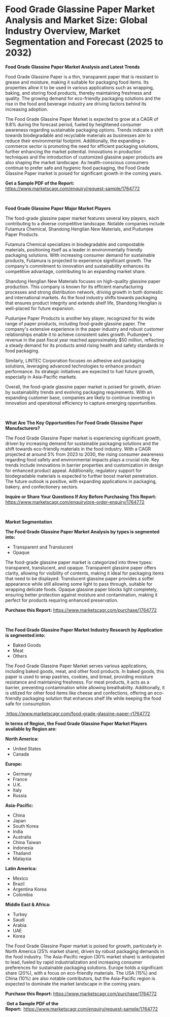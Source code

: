 <p><h1>Food Grade Glassine Paper Market Analysis and Market Size: Global Industry Overview, Market Segmentation and Forecast (2025 to 2032)</h1></p><p><strong>Food Grade Glassine Paper Market Analysis and Latest Trends</strong></p>
<p><p>Food Grade Glassine Paper is a thin, transparent paper that is resistant to grease and moisture, making it suitable for packaging food items. Its properties allow it to be used in various applications such as wrapping, baking, and storing food products, thereby maintaining freshness and quality. The growing demand for eco-friendly packaging solutions and the rise in the food and beverage industry are driving factors behind its increasing adoption.</p><p>The Food Grade Glassine Paper Market is expected to grow at a CAGR of 9.8% during the forecast period, fueled by heightened consumer awareness regarding sustainable packaging options. Trends indicate a shift towards biodegradable and recyclable materials as businesses aim to reduce their environmental footprint. Additionally, the expanding e-commerce sector is promoting the need for efficient packaging solutions, further enhancing the market potential. Innovations in production techniques and the introduction of customized glassine paper products are also shaping the market landscape. As health-conscious consumers continue to prefer safe and hygienic food packaging, the Food Grade Glassine Paper market is poised for significant growth in the coming years.</p></p>
<p><strong>Get a Sample PDF of the Report:&nbsp;</strong> <a href="https://www.marketscagr.com/enquiry/request-sample/1764772?utm_campaign=3293&utm_medium=2&utm_source=Github&utm_content=ia&utm_term=19042025&utm_id=food-grade-glassine-paper">https://www.marketscagr.com/enquiry/request-sample/1764772</a></p>
<p>&nbsp;</p>
<p><strong>Food Grade Glassine Paper Major Market Players</strong></p>
<p><p>The food-grade glassine paper market features several key players, each contributing to a diverse competitive landscape. Notable companies include Futamura Chemical, Shandong Henglian New Materials, and Pudumjee Paper Products. </p><p>Futamura Chemical specializes in biodegradable and compostable materials, positioning itself as a leader in environmentally friendly packaging solutions. With increasing consumer demand for sustainable products, Futamura is projected to experience significant growth. The company's commitment to innovation and sustainability enhances its competitive advantage, contributing to an expanding market share.</p><p>Shandong Henglian New Materials focuses on high-quality glassine paper production. This company is known for its efficient manufacturing processes and strong distribution network, driving growth in both domestic and international markets. As the food industry shifts towards packaging that ensures product integrity and extends shelf life, Shandong Henglian is well-placed for future expansion.</p><p>Pudumjee Paper Products is another key player, recognized for its wide range of paper products, including food-grade glassine paper. The company's extensive experience in the paper industry and robust customer relationships enable it to achieve consistent sales growth. Pudumjee's revenue in the past fiscal year reached approximately $50 million, reflecting a steady demand for its products amid rising health and safety standards in food packaging.</p><p>Similarly, LINTEC Corporation focuses on adhesive and packaging solutions, leveraging advanced technologies to enhance product performance. Its strategic initiatives are expected to fuel future growth, especially in Asia-Pacific markets.</p><p>Overall, the food-grade glassine paper market is poised for growth, driven by sustainability trends and evolving packaging requirements. With an expanding customer base, companies are likely to continue investing in innovation and operational efficiency to capture emerging opportunities.</p></p>
<p>&nbsp;</p>
<p><strong>What Are The Key Opportunities For Food Grade Glassine Paper Manufacturers?</strong></p>
<p><p>The Food Grade Glassine Paper market is experiencing significant growth, driven by increasing demand for sustainable packaging solutions and the shift towards eco-friendly materials in the food industry. With a CAGR projected at around 5% from 2023 to 2030, the rising consumer awareness regarding food safety and environmental impacts plays a crucial role. Key trends include innovations in barrier properties and customization in design for enhanced product appeal. Additionally, regulatory support for biodegradable materials is expected to further boost market penetration. The future outlook is positive, with expanding applications in packaging, bakery, and confectionery sectors.</p></p>
<p><strong>Inquire or Share Your Questions If Any Before Purchasing This Report:</strong> <a href="https://www.marketscagr.com/enquiry/pre-order-enquiry/1764772?utm_campaign=3293&utm_medium=2&utm_source=Github&utm_content=ia&utm_term=19042025&utm_id=food-grade-glassine-paper">https://www.marketscagr.com/enquiry/pre-order-enquiry/1764772</a></p>
<p>&nbsp;</p>
<p><strong>Market Segmentation</strong></p>
<p><strong>The Food Grade Glassine Paper Market Analysis by types is segmented into:</strong></p>
<p><ul><li>Transparent and Translucent</li><li>Opaque</li></ul></p>
<p><p>The food-grade glassine paper market is categorized into three types: transparent, translucent, and opaque. Transparent glassine paper offers clarity, allowing for visibility of contents, making it ideal for packaging items that need to be displayed. Translucent glassine paper provides a softer appearance while still allowing some light to pass through, suitable for wrapping delicate foods. Opaque glassine paper blocks light completely, ensuring better protection against moisture and contamination, making it perfect for products requiring enhanced preservation.</p></p>
<p><strong>Purchase this Report:&nbsp;</strong><a href="https://www.marketscagr.com/purchase/1764772?utm_campaign=3293&utm_medium=2&utm_source=Github&utm_content=ia&utm_term=19042025&utm_id=food-grade-glassine-paper">https://www.marketscagr.com/purchase/1764772</a></p>
<p>&nbsp;</p>
<p><strong>The Food Grade Glassine Paper Market Industry Research by Application is segmented into:</strong></p>
<p><ul><li>Baked Goods</li><li>Meat</li><li>Others</li></ul></p>
<p><p>The Food Grade Glassine Paper Market serves various applications, including baked goods, meat, and other food products. In baked goods, this paper is used to wrap pastries, cookies, and bread, providing moisture resistance and maintaining freshness. For meat products, it acts as a barrier, preventing contamination while allowing breathability. Additionally, it is utilized for other food items like cheese and confections, offering an eco-friendly packaging solution that enhances shelf life while keeping the food safe for consumption.</p></p>
<p><a href="https://www.marketscagr.com/food-grade-glassine-paper-r1764772?utm_campaign=3293&utm_medium=2&utm_source=Github&utm_content=ia&utm_term=19042025&utm_id=food-grade-glassine-paper">&nbsp;https://www.marketscagr.com/food-grade-glassine-paper-r1764772</a></p>
<p><strong>In terms of Region, the Food Grade Glassine Paper Market Players available by Region are:</strong></p>
<p>
    <p> <strong> North America: </strong>
        <ul>
            <li>United States</li>
            <li>Canada</li>
        </ul>
        </p> 
    <p> <strong> Europe: </strong>
        <ul>
            <li>Germany</li>
            <li>France</li>
            <li>U.K.</li>
            <li>Italy</li>
            <li>Russia</li>
        </ul>
        </p> 
    <p> <strong> Asia-Pacific: </strong>
        <ul>
            <li>China</li>
            <li>Japan</li>
            <li>South Korea</li>
            <li>India</li>
            <li>Australia</li>
            <li>China Taiwan</li>
            <li>Indonesia</li>
            <li>Thailand</li>
            <li>Malaysia</li>
        </ul>
        </p> 
    <p> <strong> Latin America: </strong>
        <ul>
            <li>Mexico</li>
            <li>Brazil</li>
            <li>Argentina Korea</li>
            <li>Colombia</li>
        </ul>
        </p> 
    <p> <strong> Middle East & Africa: </strong>
        <ul>
            <li>Turkey</li>
            <li>Saudi</li>
            <li>Arabia</li>
            <li>UAE</li>
            <li>Korea</li>
        </ul>
    </p>
    </p>
<p><p>The Food Grade Glassine Paper market is poised for growth, particularly in North America (25% market share), driven by robust packaging demands in the food industry. The Asia-Pacific region (30% market share) is anticipated to lead, fueled by rapid industrialization and increasing consumer preferences for sustainable packaging solutions. Europe holds a significant share (20%), with a focus on eco-friendly materials. The USA (15%) and China (10%) are also notable contributors, but the Asia-Pacific region is expected to dominate the market landscape in the coming years.</p></p>
<p><strong>Purchase this Report: </strong><a href="https://www.marketscagr.com/purchase/1764772?utm_campaign=3293&utm_medium=2&utm_source=Github&utm_content=ia&utm_term=19042025&utm_id=food-grade-glassine-paper">https://www.marketscagr.com/purchase/1764772</a></p>
<p>&nbsp;<strong>Get a Sample PDF of the Report:&nbsp;&nbsp;</strong><a href="https://www.marketscagr.com/enquiry/request-sample/1764772?utm_campaign=3293&utm_medium=2&utm_source=Github&utm_content=ia&utm_term=19042025&utm_id=food-grade-glassine-paper">https://www.marketscagr.com/enquiry/request-sample/1764772</a></p>
<p><strong></strong></p>
<p><p></p><p></p><p></p></p>
